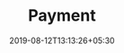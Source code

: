 ---
title: "Payment"
date: 2019-08-12T13:13:26+05:30
type: "credit-report"
layout: "payment"

currentinfo: 'completed'
currentpayment: 'incomplete'
currentkyc: ''
currentreport: ''

loggedin: true
progressBar: true
---